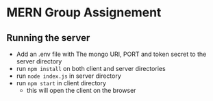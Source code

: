 # MERN Group Assignement

## Running the server
- Add an .env file with The mongo URI, PORT and token secret to the server directory
- run `npm install` on both client and server directories
- run `node index.js` in server directory
- run `npm start` in client directory
    - this will open the client on the browser
